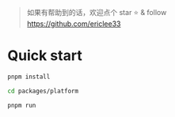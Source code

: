 > 如果有帮助到的话，欢迎点个 star ⭐️ & follow https://github.com/ericlee33

# Quick start

```sh
pnpm install

cd packages/platform

pnpm run
```
